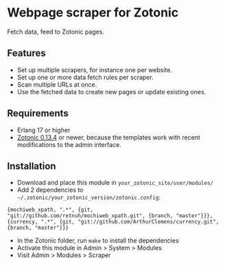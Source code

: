 # Webpage scraper for Zotonic

Fetch data, feed to Zotonic pages.

## Features

* Set up multiple scrapers, for instance one per website.
* Set up one or more data fetch rules per scraper.
* Scan multiple URLs at once.
* Use the fetched data to create new pages or update existing ones.


## Requirements

* Erlang 17 or higher
* [Zotonic 0.13.4](https://github.com/zotonic/zotonic/tree/release-0.13.4) or newer, because the templates work with recent modifications to the admin interface.


## Installation

* Download and place this module in `your_zotonic_site/user/modules/`
* Add 2 dependencies to `~/.zotonic/your_zotonic_version/zotonic.config`:

```
{mochiweb_xpath, ".*", {git, "git://github.com/retnuh/mochiweb_xpath.git", {branch, "master"}}},
{currency, ".*", {git, "git://github.com/ArthurClemens/currency.git", {branch, "master"}}}
```

* In the Zotonic folder, run `make` to install the dependencies
* Activate this module in Admin > System > Modules
* Visit Admin > Modules > Scraper


